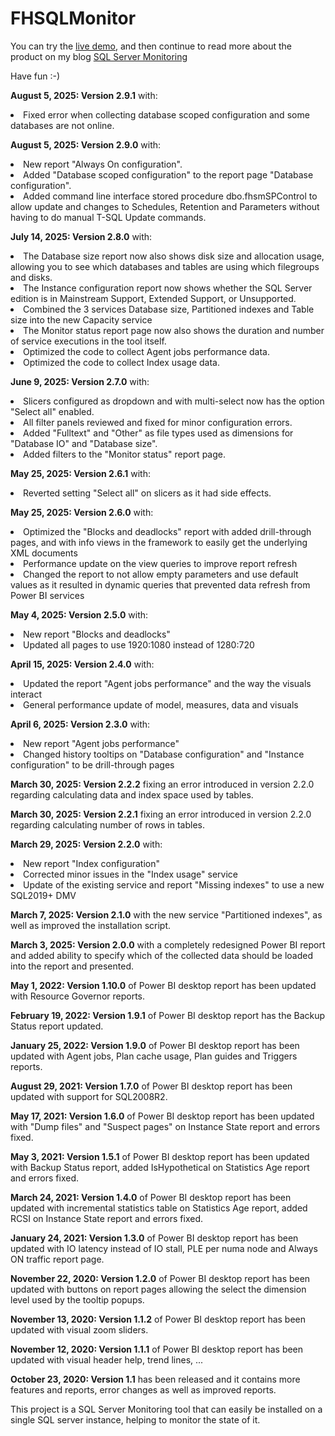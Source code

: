 # FHSQLMonitor
You can try the [live demo](https://app.powerbi.com/view?r=eyJrIjoiMDQ2MDQ3ZjQtOGY1Ni00N2UzLTgzOTQtYTliMTkwMDkyZjk5IiwidCI6IjczYzA3MDE0LTAyYzEtNDVkMy04NWFiLTI0NDA1MzU3ZDUyYSIsImMiOjl9), and then continue to read more about the product on my blog [SQL Server Monitoring](https://www.haurumit.dk/sql-server-monitoring)

Have fun :-)
<p>
<b>August 5, 2025: Version 2.9.1</b> with:</br>
<li>Fixed error when collecting database scoped configuration and some databases are not online.</li>
</p>
<p>
<b>August 5, 2025: Version 2.9.0</b> with:</br>
<li>New report "Always On configuration".</li>
<li>Added "Database scoped configuration" to the report page "Database configuration".</li>
<li>Added command line interface stored procedure dbo.fhsmSPControl to allow update and changes to Schedules, Retention and Parameters without having to do manual T-SQL Update commands.</li>
</p>
<p>
<b>July 14, 2025: Version 2.8.0</b> with:</br>
<li>The Database size report now also shows disk size and allocation usage, allowing you to see which databases and tables are using which filegroups and disks.</li>
<li>The Instance configuration report now shows whether the SQL Server edition is in Mainstream Support, Extended Support, or Unsupported.</li>
<li>Combined the 3 services Database size, Partitioned indexes and Table size into the new Capacity service</li>
<li>The Monitor status report page now also shows the duration and number of service executions in the tool itself.</li>
<li>Optimized the code to collect Agent jobs performance data.</li>
<li>Optimized the code to collect Index usage data.</li>
</p>
<p>
<b>June 9, 2025: Version 2.7.0</b> with:</br>
<li>Slicers configured as dropdown and with multi-select now has the option "Select all" enabled.</li>
<li>All filter panels reviewed and fixed for minor configuration errors.</li>
<li>Added "Fulltext" and "Other" as file types used as dimensions for "Database IO" and "Database size".</li>
<li>Added filters to the "Monitor status" report page.</li>
</p>
<p>
<b>May 25, 2025: Version 2.6.1</b> with:</br>
<li>Reverted setting "Select all" on slicers as it had side effects.</li>
</p>
<p>
<b>May 25, 2025: Version 2.6.0</b> with:</br>
<li>Optimized the "Blocks and deadlocks" report with added drill-through pages, and with info views in the framework to easily get the underlying XML documents</li>
<li>Performance update on the view queries to improve report refresh</li>
<li>Changed the report to not allow empty parameters and use default values as it resulted in dynamic queries that prevented data refresh from Power BI services</li>
</p>
<p>
<b>May 4, 2025: Version 2.5.0</b> with:</br>
<li>New report "Blocks and deadlocks"</li>
<li>Updated all pages to use 1920:1080 instead of 1280:720</li>
</p>
<p>
<b>April 15, 2025: Version 2.4.0</b> with:</br>
<li>Updated the report "Agent jobs performance" and the way the visuals interact</li>
<li>General performance update of model, measures, data and visuals</li>
</p>
<p>
<b>April 6, 2025: Version 2.3.0</b> with:</br>
<li>New report "Agent jobs performance"</li>
<li>Changed history tooltips on "Database configuration" and "Instance configuration" to be drill-through pages</li>
</p>
<p>
<b>March 30, 2025: Version 2.2.2</b> fixing an error introduced in version 2.2.0 regarding calculating data and index space used by tables.
</p>
<p>
<p>
<b>March 30, 2025: Version 2.2.1</b> fixing an error introduced in version 2.2.0 regarding calculating number of rows in tables.
</p>
<p>
<b>March 29, 2025: Version 2.2.0</b> with:</br>
<li>New report "Index configuration"</li>
<li>Corrected minor issues in the "Index usage" service</li>
<li>Update of the existing service and report "Missing indexes" to use a new SQL2019+ DMV</li>
</p>
<p>
<b>March 7, 2025: Version 2.1.0</b> with the new service "Partitioned indexes", as well as improved the installation script.
</p>
<p>
<b>March 3, 2025: Version 2.0.0</b> with a completely redesigned Power BI report and added ability to specify which of the collected data should be loaded into the report and presented.
</p>
<p>
<b>May 1, 2022: Version 1.10.0</b> of Power BI desktop report has been updated with Resource Governor reports.
</p>
<p>
<b>February 19, 2022: Version 1.9.1</b> of Power BI desktop report has the Backup Status report updated.
</p>
<p>
<b>January 25, 2022: Version 1.9.0</b> of Power BI desktop report has been updated with Agent jobs, Plan cache usage, Plan guides and Triggers reports.
</p>
<p>
<b>August 29, 2021: Version 1.7.0</b> of Power BI desktop report has been updated with support for SQL2008R2.
</p>
<p>
<b>May 17, 2021: Version 1.6.0</b> of Power BI desktop report has been updated with "Dump files" and "Suspect pages" on Instance State report and errors fixed.
</p>
<p>
<b>May 3, 2021: Version 1.5.1</b> of Power BI desktop report has been updated with Backup Status report, added IsHypothetical on Statistics Age report and errors fixed.
</p>
<p>
<b>March 24, 2021: Version 1.4.0</b> of Power BI desktop report has been updated with incremental statistics table on Statistics Age report, added RCSI on Instance State report and errors fixed.
</p>
<p>
<b>January 24, 2021: Version 1.3.0</b> of Power BI desktop report has been updated with IO latency instead of IO stall, PLE per numa node and Always ON traffic report page.
</p>
<p>
<b>November 22, 2020: Version 1.2.0</b> of Power BI desktop report has been updated with buttons on report pages allowing the select the dimension level used by the tooltip popups.
</p>
<p>
<b>November 13, 2020: Version 1.1.2</b> of Power BI desktop report has been updated with visual zoom sliders.
</p>
<p>
<b>November 12, 2020: Version 1.1.1</b> of Power BI desktop report has been updated with visual header help, trend lines, ...
</p>
<p>
<b>October 23, 2020: Version 1.1</b> has been released and it contains more features and reports, error changes as well as improved reports.
</p>
<p>
This project is a SQL Server Monitoring tool that can easily be installed on a single SQL server instance, helping to monitor the state of it.
</p>

